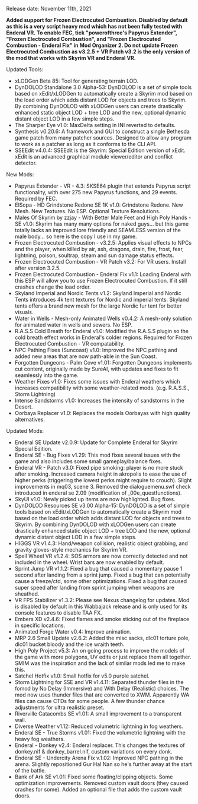 
Release date: November 11th, 2021

**Added support for Frozen Electrocuted Combustion. Disabled by default as this is a very script heavy mod which has not been fully tested with Enderal VR.  To enable FEC, tick "powerofthree's Papyrus Extender", "Frozen Electrocuted Combustion", and "Frozen Electrocuted Combustion - Enderal Fix" in Mod Organizer 2.  Do not update Frozen Electrocuted Combustion as v3.2.5 + VR Patch v3.2 is the only version of the mod that works with Skyrim VR and Enderal VR.**

Updated Tools: 
- xLODGen Beta 85: Tool for generating terrain LOD.
- DynDOLOD Standalone 3.0 Alpha-53: DynDOLOD is a set of simple tools based on xEdit/xLODGen to automatically create a Skyrim mod based on the load order which adds distant LOD for objects and trees to Skyrim. By combining DynDOLOD with xLODGen users can create drastically enhanced static object LOD + tree LOD and the new, optional dynamic distant object LOD in a few simple steps.
- The Sharper Eye v1.0: MaxDelta setting in INI reverted to defaults.
- Synthesis v0.20.6: A framework and GUI to construct a single Bethesda game patch from many patcher sources. Designed to allow any program to work as a patcher as long as it conforms to the CLI API.
- SSEEdit v4.0.4: SSEEdit is the Skyrim: Special Edition version of xEdit. xEdit is an advanced graphical module viewer/editor and conflict detector.

New Mods:
- Papyrus Extender - VR - 4.3: SKSE64 plugin that extends Papyrus script functionality, with over 275 new Papyrus functions, and 29 events.  Required by FEC.
- ElSopa - HD Grindstone Redone SE 1K v1.0: Grindstone Redone. New Mesh. New Textures. No ESP. Optional Texture Resolutions.
- Males Of Skyrim by zzjay - With Better Male Feet and High Poly Hands - SE v1.0: Skyrim has many many options for naked guys... but this game totally lacks an improved lore friendly and SEAMLESS version of the male body... so here is the copy I use in my game.
- Frozen Electrocuted Combustion - v3.2.5: Applies visual effects to NPCs and the player, when killed by air, ash, dragons, drain, fire, frost, fear, lightning, poison, soultrap, steam and sun damage status effects.
- Frozen Electrocuted Combustion - VR Patch v3.2: For VR users. Install after version 3.2.5.
- Frozen Electrocuted Combustion - Enderal Fix v1.1: Loading Enderal with this ESP will allow you to use Frozen Electrocuted Combustion. If it still crashes change the load order.
- Skyland Imperial and Nordic Tents v1.2: Skyland Imperial and Nordic Tents introduces 4k tent textures for Nordic and imperial tents. Skyland tents offers a brand new mesh for the large Nordic fur tent for better visuals.
- Water in Wells - Mesh-only Animated Wells v0.4.2: A mesh-only solution for animated water in wells and sewers. No ESP. 
- R.A.S.S Cold Breath for Enderal v1.0: Modified the R.A.S.S plugin so the cold breath effect works in Enderal's colder regions.  Required for Frozen Electrocuted Combustion - VR compatability.    
- NPC Pathing Fixes (Suncoast) v1.0: Improved the NPC pathing and added new areas that are now path-able in the Sun Coast.
- Forgotten Dungeons - Palm Cove v1.01: Forgotten Dungeons implements cut content, originally made by SureAI, with updates and fixes to fit seamlessly into the game.
- Weather Fixes v1.0: Fixes some issues with Enderal weathers which increases compatibility with some weather-related mods. (e.g. R.A.S.S., Storm Lightning)
- Intense Sandstorms v1.0: Increases the intensity of sandstorms in the Desert.
- Oorbaya Replacer v1.0: Replaces the models Oorbayas with high quality alternatives.

Updated Mods:
- Enderal SE Update v2.0.9: Update for Complete Enderal for Skyrim Special Edition. 
- Enderal SE - Bug Fixes v1.29: This mod fixes several issues with the game and also includes some small gameplay/balance fixes.
- Enderal VR - Patch v3.0: Fixed pipe smoking: player is no more stuck after smoking.  Increased camera height in akropolis to ease the use of higher perks (triggering the lowest perks might require to crouch).  Slight improvements in mq03, scene 3.  Removed the dialoguemenu.swf check introduced in enderal se 2.09 (modification of _00e_questfunctions).
- SkyUI v1.0: Newly picked up items are now highlighted.  Bug fixes.
- DynDOLOD Resources SE v3.00 Alpha-15: DynDOLOD is a set of simple tools based on xEdit/xLODGen to automatically create a Skyrim mod based on the load order which adds distant LOD for objects and trees to Skyrim. By combining DynDOLOD with xLODGen users can create drastically enhanced static object LOD + tree LOD and the new, optional dynamic distant object LOD in a few simple steps.
- HIGGS VR v1.4.3: Hand/weapon collision, realistic object grabbing, and gravity gloves-style mechanics for Skyrim VR.
- Spell Wheel VR v1.2.4: SOS armors are now correctly detected and not included in the wheel.  Wrist bars are now enabled by default. 
- Sprint Jump VR v1.1.2: Fixed a bug that caused a momentary pause 1 second after landing from a sprint jump. Fixed a bug that can potentially cause a freeze/ctd, some other optimizations. Fixed a bug that caused super speed after landing from sprint jumping when weapons are sheathed.
- VR FPS Stabilizer v1.3.2: Please see Nexus changelog for updates.  Mod is disabled by default in this Wabbajack release and is only used for its console features to disable TAA FX.
- Embers XD v2.4.6: Fixed flames and smoke sticking out of the fireplace in specific locations.
- Animated Forge Water v0.4: Improve animation.
- MRP 2.6 Small Update v2.6.2: Added the misc sacks, dlc01 torture pole, dlc01 bucket bloody and the ice wraith teeth.
- High Poly Project v5.3: An on going process to improve the models of the game with more polygons, UV edits or just replace them all together. SMIM was the inspiration and the lack of similar mods led me to make this.
- Satchel Hotfix v1.0: Small hotfix for v5.0 purple satchel.
- Storm Lightning for SSE and VR v1.4.11: Separated thunder files in the fomod by No Delay (Immersive) and With Delay (Realistic) choices.  The mod now uses thunder files that are converted to XWM. Apparently WA files can cause CTDs for some people.  A few thunder chance adjustments for ultra realistic preset.
- Riverville Catacombs SE v1.01: A small improvement to a transparent wall.
- Diverse Weather v1.12: Reduced volumetric lightning in fog weathers.
- Enderal SE - True Storms v1.01: Fixed the volumetric lightning with the heavy fog weathers.
- Enderal - Donkey v2.4: Enderal replacer. This changes the textures of donkey.nif & donkey_barrel.nif, custom variations on every donk.
- Enderal SE - Undercity Arena Fix v.1.02: Improved NPC pathing in the arena.  Slightly repositioned Gur Hal Nan so he's further away at the start of the battle.
- Bank of Ark SE v1.01: Fixed some floating/clipping objects. Some optimization improvements. Removed custom vault doors (they caused crashes for some). Added an optional file that adds the custom vault doors.
